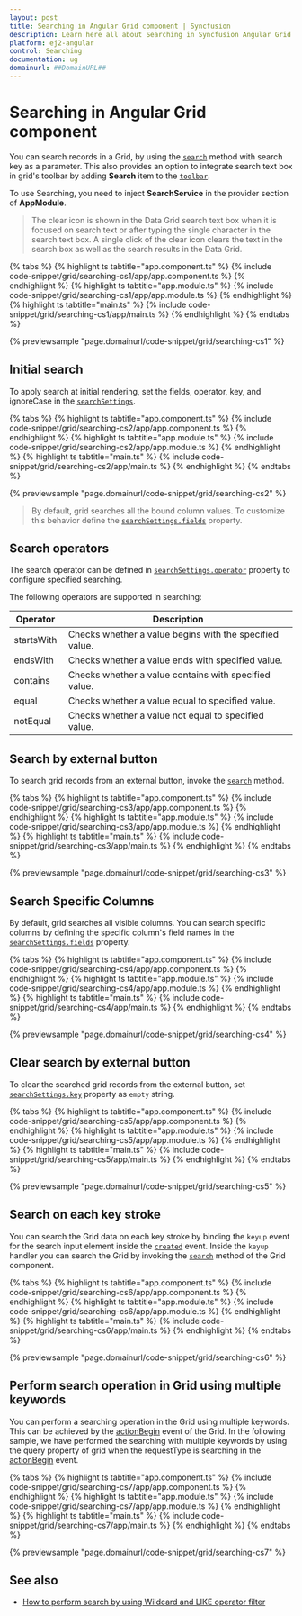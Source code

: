 ```yaml
---
layout: post
title: Searching in Angular Grid component | Syncfusion
description: Learn here all about Searching in Syncfusion Angular Grid component of Syncfusion Essential JS 2 and more.
platform: ej2-angular
control: Searching 
documentation: ug
domainurl: ##DomainURL##
---
```


# Searching in Angular Grid component

You can search records in a Grid, by using the [`search`](https://ej2.syncfusion.com/angular/documentation/api/grid/#search) method with search key as a parameter.
This also provides an option to integrate search text box in grid's toolbar by adding **Search** item to the [`toolbar`](https://ej2.syncfusion.com/angular/documentation/api/grid/#toolbar).

To use Searching, you need to inject **SearchService** in the provider section of **AppModule**.

> The clear icon is shown in the Data Grid search text box when it is focused on search text or after typing the single character in the search text box. A single click of the clear icon clears the text in the search box as well as the search results in the Data Grid.

{% tabs %}
{% highlight ts tabtitle="app.component.ts" %}
{% include code-snippet/grid/searching-cs1/app/app.component.ts %}
{% endhighlight %}
{% highlight ts tabtitle="app.module.ts" %}
{% include code-snippet/grid/searching-cs1/app/app.module.ts %}
{% endhighlight %}
{% highlight ts tabtitle="main.ts" %}
{% include code-snippet/grid/searching-cs1/app/main.ts %}
{% endhighlight %}
{% endtabs %}
  
{% previewsample "page.domainurl/code-snippet/grid/searching-cs1" %}

## Initial search

To apply search at initial rendering, set the fields, operator, key, and ignoreCase in the [`searchSettings`](https://ej2.syncfusion.com/angular/documentation/api/grid/#searchsettings).

{% tabs %}
{% highlight ts tabtitle="app.component.ts" %}
{% include code-snippet/grid/searching-cs2/app/app.component.ts %}
{% endhighlight %}
{% highlight ts tabtitle="app.module.ts" %}
{% include code-snippet/grid/searching-cs2/app/app.module.ts %}
{% endhighlight %}
{% highlight ts tabtitle="main.ts" %}
{% include code-snippet/grid/searching-cs2/app/main.ts %}
{% endhighlight %}
{% endtabs %}
  
{% previewsample "page.domainurl/code-snippet/grid/searching-cs2" %}

> By default, grid searches all the bound column values. To customize this behavior define the [`searchSettings.fields`](https://ej2.syncfusion.com/angular/documentation/api/grid/searchSettings/#fields) property.

## Search operators

The search operator can be defined in [`searchSettings.operator`](https://ej2.syncfusion.com/angular/documentation/api/grid/searchSettings/#operator) property to configure specified searching.

The following operators are supported in searching:

Operator |Description
-----|-----
startsWith |Checks whether a value begins with the specified value.
endsWith |Checks whether a value ends with specified value.
contains |Checks whether a value contains with specified value.
equal |Checks whether a value equal to specified value.
notEqual |Checks whether a value not equal to specified value.

## Search by external button

To search grid records from an external button, invoke the [`search`](https://ej2.syncfusion.com/angular/documentation/api/grid/#search) method.

{% tabs %}
{% highlight ts tabtitle="app.component.ts" %}
{% include code-snippet/grid/searching-cs3/app/app.component.ts %}
{% endhighlight %}
{% highlight ts tabtitle="app.module.ts" %}
{% include code-snippet/grid/searching-cs3/app/app.module.ts %}
{% endhighlight %}
{% highlight ts tabtitle="main.ts" %}
{% include code-snippet/grid/searching-cs3/app/main.ts %}
{% endhighlight %}
{% endtabs %}
  
{% previewsample "page.domainurl/code-snippet/grid/searching-cs3" %}

## Search Specific Columns

By default, grid searches all visible columns. You can search specific columns by defining the specific column's field names in the [`searchSettings.fields`](https://ej2.syncfusion.com/angular/documentation/api/grid/searchSettings/#fields) property.

{% tabs %}
{% highlight ts tabtitle="app.component.ts" %}
{% include code-snippet/grid/searching-cs4/app/app.component.ts %}
{% endhighlight %}
{% highlight ts tabtitle="app.module.ts" %}
{% include code-snippet/grid/searching-cs4/app/app.module.ts %}
{% endhighlight %}
{% highlight ts tabtitle="main.ts" %}
{% include code-snippet/grid/searching-cs4/app/main.ts %}
{% endhighlight %}
{% endtabs %}
  
{% previewsample "page.domainurl/code-snippet/grid/searching-cs4" %}

## Clear search by external button

To clear the searched grid records from the external button, set [`searchSettings.key`](https://ej2.syncfusion.com/angular/documentation/api/grid/searchSettings/#key) property as `empty` string.

{% tabs %}
{% highlight ts tabtitle="app.component.ts" %}
{% include code-snippet/grid/searching-cs5/app/app.component.ts %}
{% endhighlight %}
{% highlight ts tabtitle="app.module.ts" %}
{% include code-snippet/grid/searching-cs5/app/app.module.ts %}
{% endhighlight %}
{% highlight ts tabtitle="main.ts" %}
{% include code-snippet/grid/searching-cs5/app/main.ts %}
{% endhighlight %}
{% endtabs %}
  
{% previewsample "page.domainurl/code-snippet/grid/searching-cs5" %}

## Search on each key stroke

You can search the Grid data on each key stroke by binding the `keyup` event for the search input element inside the [`created`](https://ej2.syncfusion.com/angular/documentation/api/grid/#created) event. Inside the `keyup` handler you can search the Grid by invoking the [`search`](https://ej2.syncfusion.com/angular/documentation/api/grid/#search) method of the Grid component.

{% tabs %}
{% highlight ts tabtitle="app.component.ts" %}
{% include code-snippet/grid/searching-cs6/app/app.component.ts %}
{% endhighlight %}
{% highlight ts tabtitle="app.module.ts" %}
{% include code-snippet/grid/searching-cs6/app/app.module.ts %}
{% endhighlight %}
{% highlight ts tabtitle="main.ts" %}
{% include code-snippet/grid/searching-cs6/app/main.ts %}
{% endhighlight %}
{% endtabs %}
  
{% previewsample "page.domainurl/code-snippet/grid/searching-cs6" %}

## Perform search operation in Grid using multiple keywords

You can perform a searching operation in the Grid using multiple keywords. This can be achieved by the [actionBegin](https://ej2.syncfusion.com/angular/documentation/api/grid/#actionbegin) event of the Grid.
In the following sample, we have performed the searching with multiple keywords by using the query property of grid when the requestType is searching in the [actionBegin](https://ej2.syncfusion.com/angular/documentation/api/grid/#actionbegin) event.

{% tabs %}
{% highlight ts tabtitle="app.component.ts" %}
{% include code-snippet/grid/searching-cs7/app/app.component.ts %}
{% endhighlight %}
{% highlight ts tabtitle="app.module.ts" %}
{% include code-snippet/grid/searching-cs7/app/app.module.ts %}
{% endhighlight %}
{% highlight ts tabtitle="main.ts" %}
{% include code-snippet/grid/searching-cs7/app/main.ts %}
{% endhighlight %}
{% endtabs %}
  
{% previewsample "page.domainurl/code-snippet/grid/searching-cs7" %}

## See also

* [How to perform search by using Wildcard and LIKE operator filter](./filtering/filtering/#wildcard-and-like-operator-filter)